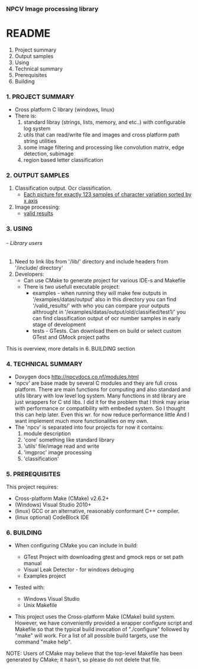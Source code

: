 ### NPCV Image processing library
# README
 1. Project summary
 2. Output samples
 3. Using
 4. Technical summary
 5. Prerequisites
 6. Building
 

### 1. PROJECT SUMMARY

- Cross platform C library (windows, linux)	
- There is:
	1. standard libray (strings, lists, memory, and etc..) with configurable log system
	2. utils that can read/write file and images and cross platform path string utilities
	3. some image filtering and processing like convolution matrix, edge detection, subimage
	4. region based letter classification

### 2. OUTPUT SAMPLES
1. Classification output. Ocr classification.
    - [Each picture for exactly 123 samples of character variation sorted by x axis](
    https://github.com/Nedja995/npcv/blob/master/examples/datas/output/old/classified/test1)
2. Image processing:
    - [valid results](https://github.com/Nedja995/npcv/blob/master/examples/datas/output/valid_results)
	
### 3. USING
###### - Library users
1. Need to link libs from '/lib/' directory and include headers from '/include/ directory'
2. Developers:
	- Can use CMake to generate project for various IDE-s and Makefile 
	- There is two usefull executable project:
        - examples - when running they will make few outputs in '/examples/datas/output' also in this directory you can find '/valid_results/'	with who you can compare your outputs althrought in '/examples/datas/output/old/classified/test1/' you can find classification output of ocr number samples in early stage of development
        - tests - GTests. Can download them on build or select custom GTest and GMock project paths
                    
This is overview, more details in 6. BUILDING section

### 4. TECHNICAL SUMMARY
- Doxygen docs http://npcvdocs.co.nf/modules.html
- 'npcv' are base made by several C modules and they are full cross platform.
  There are main functions for computing and also standard and utils library
  with low level log system. Many functions in std library are just wrappers 
  for C std libs. I did it for the problem  that I think may arise with performance 
  or compatibility with embeded system. So I thought this can help later.
  Even this wr. for now reduce performance little
  And I want implement much more functionalities on my own.
- The 'npcv' is separated into four projects for now it contains:
	 1.  module  description
	 2. 'core' something like standard library 
	 3. 'utils' file/image read and write
	 4. 'imgproc' image processing 
	 5. 'classification'

### 5. PREREQUISITES
This project requires:
- Cross-platform Make (CMake) v2.6.2+
- (Windows) Visual Studio 2010+
- (linux) GCC or an alternative, reasonably conformant C++ compiler.
- (linux optional) CodeBlock IDE

### 6. BUILDING
- When configuring CMake you can include in build:
	- GTest Project with downloading gtest and gmock reps or set path manual
	- Visual Leak Detector - for windows debuging
	- Examples project
- Tested with:
     - Windows Visual Studio
    - Unix Makefile

 - This project uses the Cross-platform Make (CMake) build system. However, we
 have conveniently provided a wrapper configure script and Makefile so that
 the typical build invocation of "./configure" followed by "make" will work.
 For a list of all possible build targets, use the command "make help".

 NOTE: Users of CMake may believe that the top-level Makefile has been
 generated by CMake; it hasn't, so please do not delete that file.
